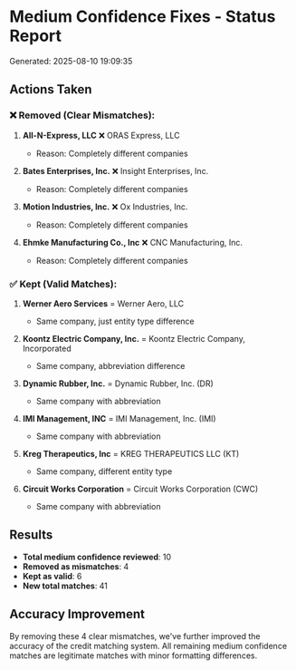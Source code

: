 # Medium Confidence Fixes - Status Report
Generated: 2025-08-10 19:09:35

## Actions Taken

### ❌ Removed (Clear Mismatches):
1. **All-N-Express, LLC** ❌ ORAS Express, LLC
   - Reason: Completely different companies
   
2. **Bates Enterprises, Inc.** ❌ Insight Enterprises, Inc.
   - Reason: Completely different companies
   
3. **Motion Industries, Inc.** ❌ Ox Industries, Inc.
   - Reason: Completely different companies
   
4. **Ehmke Manufacturing Co., Inc** ❌ CNC Manufacturing, Inc.
   - Reason: Completely different companies

### ✅ Kept (Valid Matches):
1. **Werner Aero Services** = Werner Aero, LLC
   - Same company, just entity type difference
   
2. **Koontz Electric Company, Inc.** = Koontz Electric Company, Incorporated
   - Same company, abbreviation difference
   
3. **Dynamic Rubber, Inc.** = Dynamic Rubber, Inc. (DR)
   - Same company with abbreviation
   
4. **IMI Management, INC** = IMI Management, Inc. (IMI)
   - Same company with abbreviation
   
5. **Kreg Therapeutics, Inc** = KREG THERAPEUTICS LLC (KT)
   - Same company, different entity type
   
6. **Circuit Works Corporation** = Circuit Works Corporation (CWC)
   - Same company with abbreviation

## Results
- **Total medium confidence reviewed**: 10
- **Removed as mismatches**: 4
- **Kept as valid**: 6
- **New total matches**: 41

## Accuracy Improvement
By removing these 4 clear mismatches, we've further improved the accuracy of the credit matching system.
All remaining medium confidence matches are legitimate matches with minor formatting differences.
